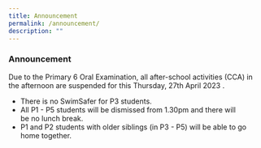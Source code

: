 ```yaml
---
title: Announcement
permalink: /announcement/
description: ""
---
```

### Announcement


Due to the Primary 6 Oral Examination, all after-school activities (CCA) in the afternoon are suspended for this Thursday, 27th April 2023 .

* There is no SwimSafer for P3 students.
* All P1 - P5 students will be dismissed from 1.30pm and there will be no lunch break. 
* P1 and P2 students with older siblings (in P3 - P5) will be able to go home together.
